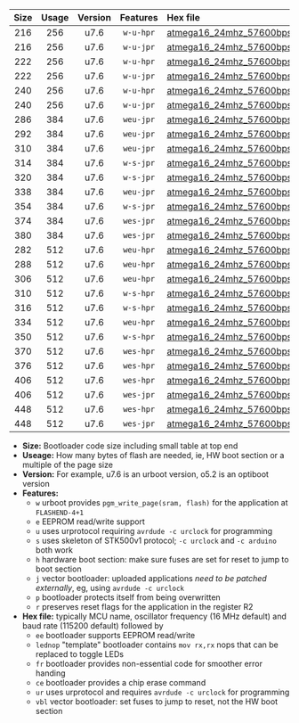 |Size|Usage|Version|Features|Hex file|
|:-:|:-:|:-:|:-:|:--|
|216|256|u7.6|`w-u-hpr`|[atmega16_24mhz_57600bps_ur.hex](https://raw.githubusercontent.com/stefanrueger/urboot/main//atmega16_24mhz_57600bps_ur.hex)|
|216|256|u7.6|`w-u-jpr`|[atmega16_24mhz_57600bps_ur_vbl.hex](https://raw.githubusercontent.com/stefanrueger/urboot/main//atmega16_24mhz_57600bps_ur_vbl.hex)|
|222|256|u7.6|`w-u-hpr`|[atmega16_24mhz_57600bps_lednop_ur.hex](https://raw.githubusercontent.com/stefanrueger/urboot/main//atmega16_24mhz_57600bps_lednop_ur.hex)|
|222|256|u7.6|`w-u-jpr`|[atmega16_24mhz_57600bps_lednop_ur_vbl.hex](https://raw.githubusercontent.com/stefanrueger/urboot/main//atmega16_24mhz_57600bps_lednop_ur_vbl.hex)|
|240|256|u7.6|`w-u-hpr`|[atmega16_24mhz_57600bps_lednop_fr_ur.hex](https://raw.githubusercontent.com/stefanrueger/urboot/main//atmega16_24mhz_57600bps_lednop_fr_ur.hex)|
|240|256|u7.6|`w-u-jpr`|[atmega16_24mhz_57600bps_lednop_fr_ur_vbl.hex](https://raw.githubusercontent.com/stefanrueger/urboot/main//atmega16_24mhz_57600bps_lednop_fr_ur_vbl.hex)|
|286|384|u7.6|`weu-jpr`|[atmega16_24mhz_57600bps_ee_ur_vbl.hex](https://raw.githubusercontent.com/stefanrueger/urboot/main//atmega16_24mhz_57600bps_ee_ur_vbl.hex)|
|292|384|u7.6|`weu-jpr`|[atmega16_24mhz_57600bps_ee_lednop_ur_vbl.hex](https://raw.githubusercontent.com/stefanrueger/urboot/main//atmega16_24mhz_57600bps_ee_lednop_ur_vbl.hex)|
|310|384|u7.6|`weu-jpr`|[atmega16_24mhz_57600bps_ee_lednop_fr_ur_vbl.hex](https://raw.githubusercontent.com/stefanrueger/urboot/main//atmega16_24mhz_57600bps_ee_lednop_fr_ur_vbl.hex)|
|314|384|u7.6|`w-s-jpr`|[atmega16_24mhz_57600bps_vbl.hex](https://raw.githubusercontent.com/stefanrueger/urboot/main//atmega16_24mhz_57600bps_vbl.hex)|
|320|384|u7.6|`w-s-jpr`|[atmega16_24mhz_57600bps_lednop_vbl.hex](https://raw.githubusercontent.com/stefanrueger/urboot/main//atmega16_24mhz_57600bps_lednop_vbl.hex)|
|338|384|u7.6|`weu-jpr`|[atmega16_24mhz_57600bps_ee_lednop_fr_ce_ur_vbl.hex](https://raw.githubusercontent.com/stefanrueger/urboot/main//atmega16_24mhz_57600bps_ee_lednop_fr_ce_ur_vbl.hex)|
|354|384|u7.6|`w-s-jpr`|[atmega16_24mhz_57600bps_lednop_fr_vbl.hex](https://raw.githubusercontent.com/stefanrueger/urboot/main//atmega16_24mhz_57600bps_lednop_fr_vbl.hex)|
|374|384|u7.6|`wes-jpr`|[atmega16_24mhz_57600bps_ee_vbl.hex](https://raw.githubusercontent.com/stefanrueger/urboot/main//atmega16_24mhz_57600bps_ee_vbl.hex)|
|380|384|u7.6|`wes-jpr`|[atmega16_24mhz_57600bps_ee_lednop_vbl.hex](https://raw.githubusercontent.com/stefanrueger/urboot/main//atmega16_24mhz_57600bps_ee_lednop_vbl.hex)|
|282|512|u7.6|`weu-hpr`|[atmega16_24mhz_57600bps_ee_ur.hex](https://raw.githubusercontent.com/stefanrueger/urboot/main//atmega16_24mhz_57600bps_ee_ur.hex)|
|288|512|u7.6|`weu-hpr`|[atmega16_24mhz_57600bps_ee_lednop_ur.hex](https://raw.githubusercontent.com/stefanrueger/urboot/main//atmega16_24mhz_57600bps_ee_lednop_ur.hex)|
|306|512|u7.6|`weu-hpr`|[atmega16_24mhz_57600bps_ee_lednop_fr_ur.hex](https://raw.githubusercontent.com/stefanrueger/urboot/main//atmega16_24mhz_57600bps_ee_lednop_fr_ur.hex)|
|310|512|u7.6|`w-s-hpr`|[atmega16_24mhz_57600bps.hex](https://raw.githubusercontent.com/stefanrueger/urboot/main//atmega16_24mhz_57600bps.hex)|
|316|512|u7.6|`w-s-hpr`|[atmega16_24mhz_57600bps_lednop.hex](https://raw.githubusercontent.com/stefanrueger/urboot/main//atmega16_24mhz_57600bps_lednop.hex)|
|334|512|u7.6|`weu-hpr`|[atmega16_24mhz_57600bps_ee_lednop_fr_ce_ur.hex](https://raw.githubusercontent.com/stefanrueger/urboot/main//atmega16_24mhz_57600bps_ee_lednop_fr_ce_ur.hex)|
|350|512|u7.6|`w-s-hpr`|[atmega16_24mhz_57600bps_lednop_fr.hex](https://raw.githubusercontent.com/stefanrueger/urboot/main//atmega16_24mhz_57600bps_lednop_fr.hex)|
|370|512|u7.6|`wes-hpr`|[atmega16_24mhz_57600bps_ee.hex](https://raw.githubusercontent.com/stefanrueger/urboot/main//atmega16_24mhz_57600bps_ee.hex)|
|376|512|u7.6|`wes-hpr`|[atmega16_24mhz_57600bps_ee_lednop.hex](https://raw.githubusercontent.com/stefanrueger/urboot/main//atmega16_24mhz_57600bps_ee_lednop.hex)|
|406|512|u7.6|`wes-hpr`|[atmega16_24mhz_57600bps_ee_lednop_fr.hex](https://raw.githubusercontent.com/stefanrueger/urboot/main//atmega16_24mhz_57600bps_ee_lednop_fr.hex)|
|406|512|u7.6|`wes-jpr`|[atmega16_24mhz_57600bps_ee_lednop_fr_vbl.hex](https://raw.githubusercontent.com/stefanrueger/urboot/main//atmega16_24mhz_57600bps_ee_lednop_fr_vbl.hex)|
|448|512|u7.6|`wes-hpr`|[atmega16_24mhz_57600bps_ee_lednop_fr_ce.hex](https://raw.githubusercontent.com/stefanrueger/urboot/main//atmega16_24mhz_57600bps_ee_lednop_fr_ce.hex)|
|448|512|u7.6|`wes-jpr`|[atmega16_24mhz_57600bps_ee_lednop_fr_ce_vbl.hex](https://raw.githubusercontent.com/stefanrueger/urboot/main//atmega16_24mhz_57600bps_ee_lednop_fr_ce_vbl.hex)|

- **Size:** Bootloader code size including small table at top end
- **Useage:** How many bytes of flash are needed, ie, HW boot section or a multiple of the page size
- **Version:** For example, u7.6 is an urboot version, o5.2 is an optiboot version
- **Features:**
  + `w` urboot provides `pgm_write_page(sram, flash)` for the application at `FLASHEND-4+1`
  + `e` EEPROM read/write support
  + `u` uses urprotocol requiring `avrdude -c urclock` for programming
  + `s` uses skeleton of STK500v1 protocol; `-c urclock` and `-c arduino` both work
  + `h` hardware boot section: make sure fuses are set for reset to jump to boot section
  + `j` vector bootloader: uploaded applications *need to be patched externally*, eg, using `avrdude -c urclock`
  + `p` bootloader protects itself from being overwritten
  + `r` preserves reset flags for the application in the register R2
- **Hex file:** typically MCU name, oscillator frequency (16 MHz default) and baud rate (115200 default) followed by
  + `ee` bootloader supports EEPROM read/write
  + `lednop` "template" bootloader contains `mov rx,rx` nops that can be replaced to toggle LEDs
  + `fr` bootloader provides non-essential code for smoother error handing
  + `ce` bootloader provides a chip erase command
  + `ur` uses urprotocol and requires `avrdude -c urclock` for programming
  + `vbl` vector bootloader: set fuses to jump to reset, not the HW boot section
